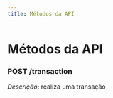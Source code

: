 ```yaml
---
title: Métodos da API
---
```


# Métodos da API

### POST /transaction

*Descrição*: realiza uma transação
